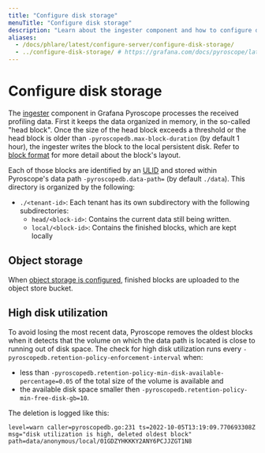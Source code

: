 ```yaml
---
title: "Configure disk storage"
menuTitle: "Configure disk storage"
description: "Learn about the ingester component and how to configure disk storage for Pyroscope."
aliases:
  - /docs/phlare/latest/configure-server/configure-disk-storage/
  - ../configure-disk-storage/ # https://grafana.com/docs/pyroscope/latest/configure-server/configure-disk-storage/
---
```


# Configure disk storage

The [ingester] component in Grafana Pyroscope processes the received profiling data.
First it keeps the data organized in memory, in the so-called "head block".
Once the size of the head block exceeds a threshold or the head block is older than
`-pyroscopedb.max-block-duration` (by default 1 hour), the ingester writes
the block to the local persistent disk.
Refer to [block format] for more detail about the block's layout.

Each of those blocks are identified by an [ULID] and stored
within Pyroscope's data path `-pyroscopedb.data-path=` (by default
`./data`).
This directory is organized by the following:

* `./<tenant-id>`: Each tenant has its own subdirectory with the following subdirectories:
   * `head/<block-id>`: Contains the current data still being written.
   * `local/<block-id>`: Contains the finished blocks, which are kept locally

## Object storage

When [object storage is configured][object-store], finished blocks are
uploaded to the object store bucket.

## High disk utilization

To avoid losing the most recent data, Pyroscope removes the oldest blocks
when it detects that the volume on which the data path is located is close to
running out of disk space.
The check for high disk utilization runs every
`-pyroscopedb.retention-policy-enforcement-interval` when:

* less than `-pyroscopedb.retention-policy-min-disk-available-percentage=0.05` of the total size of the volume is available and
* the available disk space smaller then `-pyroscopedb.retention-policy-min-free-disk-gb=10`.

The deletion is logged like this:

```
level=warn caller=pyroscopedb.go:231 ts=2022-10-05T13:19:09.770693308Z msg="disk utilization is high, deleted oldest block" path=data/anonymous/local/01GDZYHKKKY2ANY6PCJJZGT1N8
```

[block format]: ../../../reference-pyroscope-architecture/block-format/
[object-store]: ../configure-object-storage-backend/
[ULID]: https://github.com/ulid/spec
[ingester]: ../../../reference-pyroscope-architecture/components/ingester/
